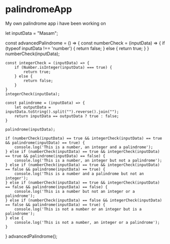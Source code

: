 # palindromeApp
My own palindrome app i have been working on




let inputData = "Masam";

const advancedPalindrome = () => {
    const numberCheck = (inputData) => {
        if (typeof inputData !== 'number') {
            return false;
        } else {
            return true;
        }
    }
    numberCheck(inputData);

    const integerCheck = (inputData) => {
        if (Number.isInteger(inputData) === true) {
            return true;
        } else {
            return false;
        }
    }
    integerCheck(inputData);

    const palindrome = (inputData) => {
        let outputData = inputData.toString().split("").reverse().join("");
        return inputData == outputData ? true : false;
    }

    palindrome(inputData);

    if (numberCheck(inputData) == true && integerCheck(inputData) == true && palindrome(inputData) == true) {
        console.log('This is a number, an integer and a palindrome');
    } else if (numberCheck(inputData) == true && integerCheck(inputData) == true && palindrome(inputData) == false) {
        console.log('This is a number, an integer but not a palindrome');
    } else if (numberCheck(inputData) == true && integerCheck(inputData) == false && palindrome(inputData) == true) {
        console.log('This is a number and a palindrome but not an integer');
    } else if (numberCheck(inputData) == true && integerCheck(inputData) == false && palindrome(inputData) == false) {
        console.log('This is a number but not an integer or a palindrome');
    } else if (numberCheck(inputData) == false && integerCheck(inputData) == false && palindrome(inputData) == true) {
        console.log('This is not a number or an integer but is a palindrome');
    } else {
        console.log('This is not a number, an integer or a palindrome');
    }
}
advancedPalindrome();
